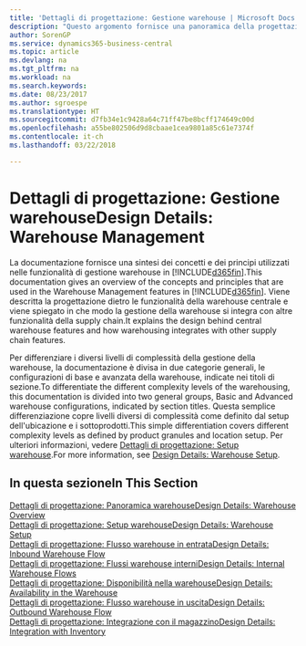 ```yaml
---
title: 'Dettagli di progettazione: Gestione warehouse | Microsoft Docs'
description: "Questo argomento fornisce una panoramica della progettazione, dei concetti e dei principi alla base delle funzionalità di gestione warehouse in Business Central."
author: SorenGP
ms.service: dynamics365-business-central
ms.topic: article
ms.devlang: na
ms.tgt_pltfrm: na
ms.workload: na
ms.search.keywords: 
ms.date: 08/23/2017
ms.author: sgroespe
ms.translationtype: HT
ms.sourcegitcommit: d7fb34e1c9428a64c71ff47be8bcff174649c00d
ms.openlocfilehash: a55be802506d9d8cbaae1cea9801a85c61e7374f
ms.contentlocale: it-ch
ms.lasthandoff: 03/22/2018

---
```

# <a name="design-details-warehouse-management"></a><span data-ttu-id="3c894-103">Dettagli di progettazione: Gestione warehouse</span><span class="sxs-lookup"><span data-stu-id="3c894-103">Design Details: Warehouse Management</span></span>
<span data-ttu-id="3c894-104">La documentazione fornisce una sintesi dei concetti e dei principi utilizzati nelle funzionalità di gestione warehouse in [!INCLUDE[d365fin](includes/d365fin_md.md)].</span><span class="sxs-lookup"><span data-stu-id="3c894-104">This documentation gives an overview of the concepts and principles that are used in the Warehouse Management features in [!INCLUDE[d365fin](includes/d365fin_md.md)].</span></span> <span data-ttu-id="3c894-105">Viene descritta la progettazione dietro le funzionalità della warehouse centrale e viene spiegato in che modo la gestione della warehouse si integra con altre funzionalità della supply chain.</span><span class="sxs-lookup"><span data-stu-id="3c894-105">It explains the design behind central warehouse features and how warehousing integrates with other supply chain features.</span></span>  

<span data-ttu-id="3c894-106">Per differenziare i diversi livelli di complessità della gestione della warehouse, la documentazione è divisa in due categorie generali, le configurazioni di base e avanzata della warehouse, indicate nei titoli di sezione.</span><span class="sxs-lookup"><span data-stu-id="3c894-106">To differentiate the different complexity levels of the warehousing, this documentation is divided into two general groups, Basic and Advanced warehouse configurations, indicated by section titles.</span></span> <span data-ttu-id="3c894-107">Questa semplice differenziazione copre livelli diversi di complessità come definito dal setup dell'ubicazione e i sottoprodotti.</span><span class="sxs-lookup"><span data-stu-id="3c894-107">This simple differentiation covers different complexity levels as defined by product granules and location setup.</span></span> <span data-ttu-id="3c894-108">Per ulteriori informazioni, vedere [Dettagli di progettazione: Setup warehouse](design-details-warehouse-setup.md).</span><span class="sxs-lookup"><span data-stu-id="3c894-108">For more information, see [Design Details: Warehouse Setup](design-details-warehouse-setup.md).</span></span>  

## <a name="in-this-section"></a><span data-ttu-id="3c894-109">In questa sezione</span><span class="sxs-lookup"><span data-stu-id="3c894-109">In This Section</span></span>  
[<span data-ttu-id="3c894-110">Dettagli di progettazione: Panoramica warehouse</span><span class="sxs-lookup"><span data-stu-id="3c894-110">Design Details: Warehouse Overview</span></span>](design-details-warehouse-overview.md)  
[<span data-ttu-id="3c894-111">Dettagli di progettazione: Setup warehouse</span><span class="sxs-lookup"><span data-stu-id="3c894-111">Design Details: Warehouse Setup</span></span>](design-details-warehouse-setup.md)  
[<span data-ttu-id="3c894-112">Dettagli di progettazione: Flusso warehouse in entrata</span><span class="sxs-lookup"><span data-stu-id="3c894-112">Design Details: Inbound Warehouse Flow</span></span>](design-details-inbound-warehouse-flow.md)  
[<span data-ttu-id="3c894-113">Dettagli di progettazione: Flussi warehouse interni</span><span class="sxs-lookup"><span data-stu-id="3c894-113">Design Details: Internal Warehouse Flows</span></span>](design-details-internal-warehouse-flows.md)  
[<span data-ttu-id="3c894-114">Dettagli di progettazione: Disponibilità nella warehouse</span><span class="sxs-lookup"><span data-stu-id="3c894-114">Design Details: Availability in the Warehouse</span></span>](design-details-availability-in-the-warehouse.md)  
[<span data-ttu-id="3c894-115">Dettagli di progettazione: Flusso warehouse in uscita</span><span class="sxs-lookup"><span data-stu-id="3c894-115">Design Details: Outbound Warehouse Flow</span></span>](design-details-outbound-warehouse-flow.md)  
[<span data-ttu-id="3c894-116">Dettagli di progettazione: Integrazione con il magazzino</span><span class="sxs-lookup"><span data-stu-id="3c894-116">Design Details: Integration with Inventory</span></span>](design-details-integration-with-inventory.md)

